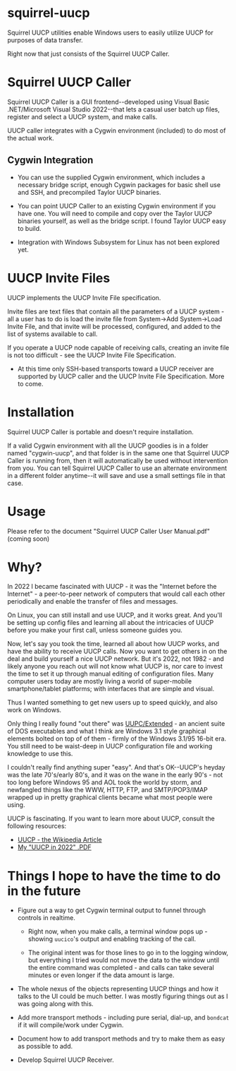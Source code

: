 # squirrel-uucp

Squirrel UUCP utilities enable Windows users to easily utilize UUCP for purposes of data transfer.

Right now that just consists of the Squirrel UUCP Caller.
 
# Squirrel UUCP Caller

Squirrel UUCP Caller is a GUI frontend--developed using Visual Basic .NET/Microsoft Visual Studio 2022--that lets a casual user batch up files, register and select a UUCP system, and make calls.

UUCP caller integrates with a Cygwin environment (included) to do most of the actual work.  

## Cygwin Integration

- You can use the supplied Cygwin environment, which includes a necessary bridge script, enough Cygwin packages for basic shell use and SSH, and precompiled Taylor UUCP binaries.

- You can point UUCP Caller to an existing Cygwin environment if you have one.  You will need to compile and copy over the Taylor UUCP binaries yourself, as well as the bridge script.  I found Taylor UUCP easy to build.

- Integration with Windows Subsystem for Linux has not been explored yet.

# UUCP Invite Files

UUCP implements the UUCP Invite File specification.

Invite files are text files that contain all the parameters of a UUCP system - all a user has to do is load the invite file from System->Add System->Load Invite File, and that invite will be processed, configured, and added to the list of systems available to call.

If you operate a UUCP node capable of receiving calls, creating an invite file is not too difficult - see the UUCP Invite File Specification.

* At this time only SSH-based transports toward a UUCP receiver are supported by UUCP caller and the UUCP Invite File Specification.  More to come.

# Installation

Squirrel UUCP Caller is portable and doesn't require installation.

If a valid Cygwin environment with all the UUCP goodies is in a folder named "cygwin-uucp", and that folder is in the same one that Squirrel UUCP Caller is running from, then it will automatically be used without intervention from you.  You can tell Squirrel UUCP Caller to use an alternate environment in a different folder anytime--it will save and use a small settings file in that case. 

# Usage

Please refer to the document "Squirrel UUCP Caller User Manual.pdf" (coming soon)

# Why?

In 2022 I became fascinated with UUCP - it was the "Internet before the Internet" - a peer-to-peer network of computers that would call each other periodically and enable the transfer of files and messages.

On Linux, you can still install and use UUCP, and it works great.  And you'll be setting up config files and learning all about the intricacies of UUCP before you make your first call, unless someone guides you.  

Now, let's say you took the time, learned all about how UUCP works, and have the ability to receive UUCP calls.  Now you want to get others in on the deal and build yourself a nice UUCP network.  But it's 2022, not 1982 - and likely anyone you reach out will not know what UUCP is, nor care to invest the time to set it up through manual editing of configuration files.  Many computer users today are mostly living a world of super-mobile smartphone/tablet platforms; with interfaces that are simple and visual.

Thus I wanted something to get new users up to speed quickly, and also work on Windows.  

Only thing I really found "out there" was [UUPC/Extended](https://www.uupc.net/) - an ancient suite of DOS executables and what I think are Windows 3.1 style graphical elements bolted on top of of them - firmly of the Windows 3.1/95 16-bit era.  You still need to be waist-deep in UUCP configuration file and working knowledge to use this.  

I couldn't really find anything super "easy".   And that's OK--UUCP's heyday was the late 70's/early 80's, and it was on the wane in the early 90's - not too long before Windows 95 and AOL took the world by storm, and newfangled things like the WWW, HTTP, FTP, and SMTP/POP3/IMAP wrapped up in pretty graphical clients became what most people were using.

UUCP is fascinating.  If you want to learn more about UUCP, consult the following resources:

* [UUCP - the Wikipedia Article](https://en.wikipedia.org/wiki/UUCP)
* [My "UUCP in 2022" .PDF](https://github.com/lawrencecandilas/craziness/tree/main/UUCP%20in%202022)

# Things I hope to have the time to do in the future

- Figure out a way to get Cygwin terminal output to funnel through controls in realtime.  

	- Right now, when you make calls, a terminal window pops up - showing `uucico`'s output and enabling tracking of the call.

	- The original intent was for those lines to go in to the logging window, but everything I tried would not move the data to the window until the entire command was completed - and calls can take several minutes or even longer if the data amount is large.

- The whole nexus of the objects representing UUCP things and how it talks to the UI could be much better.  I was mostly figuring things out as I was going along with this.

- Add more transport methods - including pure serial, dial-up, and `bondcat` if it will compile/work under Cygwin.

- Document how to add transport methods and try to make them as easy as possible to add.

- Develop Squirrel UUCP Receiver.


